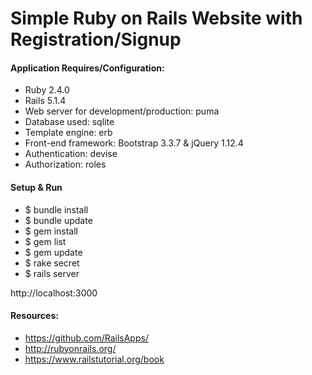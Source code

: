 Simple Ruby on Rails Website with Registration/Signup
================

#### Application Requires/Configuration:
* Ruby 2.4.0
* Rails 5.1.4
* Web server for development/production: puma
* Database used: sqlite
* Template engine: erb
* Front-end framework: Bootstrap 3.3.7 & jQuery 1.12.4
* Authentication: devise
* Authorization: roles

#### Setup & Run
* $ bundle install
* $ bundle update
* $ gem install
* $ gem list
* $ gem update
* $ rake secret
* $ rails server

http://localhost:3000

#### Resources:
* https://github.com/RailsApps/
* http://rubyonrails.org/
* https://www.railstutorial.org/book
